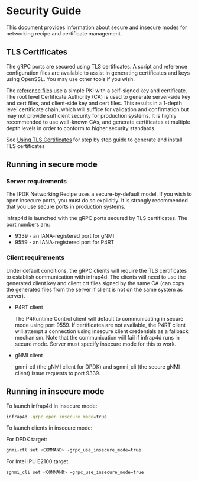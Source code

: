 # Security Guide

This document provides information about secure and insecure
modes for networking recipe and certificate management.

## TLS Certificates

The gRPC ports are secured using TLS certificates. A script and reference
configuration files are available to assist in generating certificates and
keys using OpenSSL. You may use other tools if you wish.

The [reference files](https://github.com/ipdk-io/stratum-dev/tree/split-arch/tools/tls)
use a simple PKI with a self-signed key and certificate.
The root level Certificate Authority (CA) is used to generate server-side
key and cert files, and client-side key and cert files. This results in a
1-depth level certificate chain, which will suffice for validation and
confirmation but may not provide sufficient security for production systems.
It is highly recommended to use well-known CAs, and generate certificates at
multiple depth levels in order to conform to higher security standards.

See [Using TLS Certificates](/guides/security/using-tls-certificates.md)
for step by step guide to generate and install TLS certificates

## Running in secure mode

### Server requirements

The IPDK Networking Recipe uses a secure-by-default model. If you wish to
open insecure ports, you must do so explicitly. It is strongly recommended
that you use secure ports in production systems.

infrap4d is launched with the gRPC ports secured by TLS certificates.
The port numbers are:

- 9339 - an IANA-registered port for gNMI
- 9559 - an IANA-registered port for P4RT

### Client requirements

Under default conditions, the gRPC clients will require the TLS certificates
to establish communication with infrap4d. The clients will need to use the
generated client.key and client.crt files signed by the same CA (can copy
the generated files from the server if client is not on the same system as
server).

- P4RT client

    The P4Runtime Control client will default to communicating in secure mode
using port 9559. If certificates are not available, the P4RT client will attempt
a connection using insecure client credentials as a fallback mechanism.
Note that the communication will fail if infrap4d runs in secure mode. Server
must specify insecure mode for this to work.

- gNMI client

    gnmi-ctl (the gNMI client for DPDK) and sgnmi_cli (the secure gNMI client)
issue requests to port 9339.

## Running in insecure mode

To launch infrap4d in insecure mode:

```bash
infrap4d -grpc_open_insecure_mode=true
```

To launch clients in insecure mode:

For DPDK target:

```bash
gnmi-ctl set <COMMAND> -grpc_use_insecure_mode=true
```

For Intel IPU E2100 target:

```bash
sgnmi_cli set <COMMAND> -grpc_use_insecure_mode=true
```
